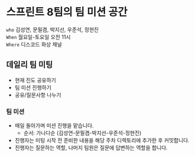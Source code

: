# 스프린트 8팀의 팀 미션 공간
`who` 김성연, 문필겸, 박지선, 우준석, 정현진<br>
`When` 월요일-토요일 오전 11시<br>
`Where` 디스코드 화상 채널

## 데일리 팀 미팅
- 현재 진도 공유하기
- 팀 미션 진행하기
- 공유/질문사항 나누기

### 팀 미션
- 매일 돌아가며 미션 진행을 맡습니다.
  - 순서: 가나다순 (김성연-문필겸-박지선-우준석-정현진)
- 진행자는 미팅 시작 전 준비한 내용을 해당 주차 디렉토리에 추가한 후 커밋합니다.
- 진행자는 질문하는 역할, 나머지 팀원은 질문에 답변하는 역할을 합니다.
